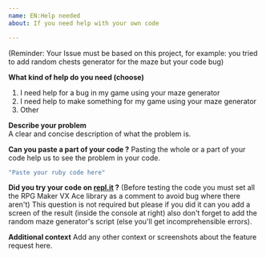 ```yaml
---
name: EN:Help needed
about: If you need help with your own code

---
```


(Reminder: Your Issue must be based on this project, for example: you tried to add random chests generator for the maze but your code bug)  
  
**What kind of help do you need (choose)**  
1. I need help for a bug in my game using your maze generator  
2. I need help to make something for my game using your maze generator  
3. Other  
  
**Describe your problem**  
A clear and concise description of what the problem is.  

**Can you paste a part of your code ?**
Pasting the whole or a part of your code help us to see the problem in your code.
```ruby
"Paste your ruby code here"
```

**Did you try your code on [repl.it](https://repl.it/repls/KnottyMountainousNumbers) ?**
(Before testing the code you must set all the RPG Maker VX Ace library as a comment to avoid bug where there aren't)
This question is not required but please if you did it can you add a screen of the result (inside the console at right) also don't forget to add the random maze generator's script (else you'll get incomprehensible errors).

**Additional context**
Add any other context or screenshots about the feature request here.
